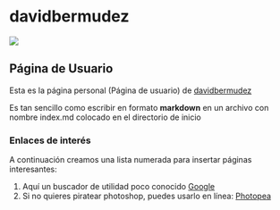# davidbermudez

![](https://avatars.githubusercontent.com/u/36440117?v=4)

## Página de Usuario

Esta es la página personal (Página de usuario) de [davidbermudez](https://github.com/davidbermudez)

Es tan sencillo como escribir en formato **markdown** en un archivo con nombre index.md colocado en el directorio de inicio

### Enlaces de interés

A continuación creamos una lista numerada para insertar páginas interesantes:

1. Aquí un buscador de utilidad poco conocido [Google](https://google.com/)
1. Si no quieres piratear photoshop, puedes usarlo en línea: [Photopea](https://www.photopea.com/)
